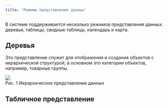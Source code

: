 ```yaml
---
title: 'Режимы представления данных'
---
```


В системе поддерживается несколько режимов представления данных: деревья, таблицы, сводные таблицы, календарь и карта.


## Деревья
Это представление служит для отображения и создания объектов с иерархической структурой, в основном это категории объектов, например, товарные группы. 

![](img/mode_view1.png)  
Рис. 1 Иерархическое представление данных  


## Табличное представление
